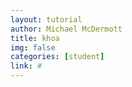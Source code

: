 ```yaml
---
layout: tutorial
author: Michael McDermott
title: khoa
img: false
categories: [student]
link: #
---
```

